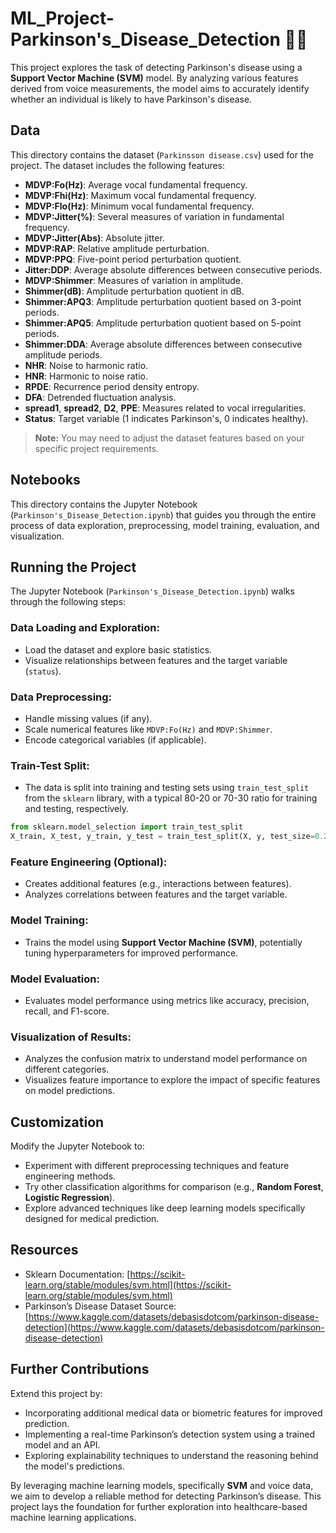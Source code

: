 # ML_Project-Parkinson's_Disease_Detection 🧠🔬

This project explores the task of detecting Parkinson's disease using a **Support Vector Machine (SVM)** model. By analyzing various features derived from voice measurements, the model aims to accurately identify whether an individual is likely to have Parkinson's disease.

## Data
This directory contains the dataset (`Parkinsson disease.csv`) used for the project. The dataset includes the following features:

- **MDVP:Fo(Hz)**: Average vocal fundamental frequency.
- **MDVP:Fhi(Hz)**: Maximum vocal fundamental frequency.
- **MDVP:Flo(Hz)**: Minimum vocal fundamental frequency.
- **MDVP:Jitter(%)**: Several measures of variation in fundamental frequency.
- **MDVP:Jitter(Abs)**: Absolute jitter.
- **MDVP:RAP**: Relative amplitude perturbation.
- **MDVP:PPQ**: Five-point period perturbation quotient.
- **Jitter:DDP**: Average absolute differences between consecutive periods.
- **MDVP:Shimmer**: Measures of variation in amplitude.
- **Shimmer(dB)**: Amplitude perturbation quotient in dB.
- **Shimmer:APQ3**: Amplitude perturbation quotient based on 3-point periods.
- **Shimmer:APQ5**: Amplitude perturbation quotient based on 5-point periods.
- **Shimmer:DDA**: Average absolute differences between consecutive amplitude periods.
- **NHR**: Noise to harmonic ratio.
- **HNR**: Harmonic to noise ratio.
- **RPDE**: Recurrence period density entropy.
- **DFA**: Detrended fluctuation analysis.
- **spread1**, **spread2**, **D2**, **PPE**: Measures related to vocal irregularities.
- **Status**: Target variable (1 indicates Parkinson's, 0 indicates healthy).

> **Note:** You may need to adjust the dataset features based on your specific project requirements.

## Notebooks
This directory contains the Jupyter Notebook (`Parkinson's_Disease_Detection.ipynb`) that guides you through the entire process of data exploration, preprocessing, model training, evaluation, and visualization.

## Running the Project
The Jupyter Notebook (`Parkinson's_Disease_Detection.ipynb`) walks through the following steps:

### Data Loading and Exploration:
- Load the dataset and explore basic statistics.
- Visualize relationships between features and the target variable (`status`).

### Data Preprocessing:
- Handle missing values (if any).
- Scale numerical features like `MDVP:Fo(Hz)` and `MDVP:Shimmer`.
- Encode categorical variables (if applicable).

### Train-Test Split:
- The data is split into training and testing sets using `train_test_split` from the `sklearn` library, with a typical 80-20 or 70-30 ratio for training and testing, respectively.

```python
from sklearn.model_selection import train_test_split
X_train, X_test, y_train, y_test = train_test_split(X, y, test_size=0.2, random_state=42)
```

### Feature Engineering (Optional):
- Creates additional features (e.g., interactions between features).
- Analyzes correlations between features and the target variable.

### Model Training:
- Trains the model using **Support Vector Machine (SVM)**, potentially tuning hyperparameters for improved performance.

### Model Evaluation:
- Evaluates model performance using metrics like accuracy, precision, recall, and F1-score.

### Visualization of Results:
- Analyzes the confusion matrix to understand model performance on different categories.
- Visualizes feature importance to explore the impact of specific features on model predictions.

## Customization
Modify the Jupyter Notebook to:
- Experiment with different preprocessing techniques and feature engineering methods.
- Try other classification algorithms for comparison (e.g., **Random Forest**, **Logistic Regression**).
- Explore advanced techniques like deep learning models specifically designed for medical prediction.

## Resources
- Sklearn Documentation: [https://scikit-learn.org/stable/modules/svm.html](https://scikit-learn.org/stable/modules/svm.html)
- Parkinson’s Disease Dataset Source: [https://www.kaggle.com/datasets/debasisdotcom/parkinson-disease-detection](https://www.kaggle.com/datasets/debasisdotcom/parkinson-disease-detection)

## Further Contributions
Extend this project by:
- Incorporating additional medical data or biometric features for improved prediction.
- Implementing a real-time Parkinson’s detection system using a trained model and an API.
- Exploring explainability techniques to understand the reasoning behind the model's predictions.

By leveraging machine learning models, specifically **SVM** and voice data, we aim to develop a reliable method for detecting Parkinson’s disease. This project lays the foundation for further exploration into healthcare-based machine learning applications.
